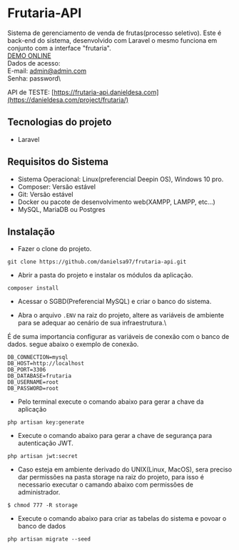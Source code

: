 # Frutaria-API
Sistema de gerenciamento de venda de frutas(processo seletivo).
Este é back-end do sistema, desenvolvido com Laravel o mesmo funciona em 
conjunto com a interface "frutaria".\
[DEMO ONLINE](https://danieldesa.com/project/frutaria/)\
Dados de acesso:\
E-mail: admin@admin.com\
Senha: password\

API de TESTE: [https://frutaria-api.danieldesa.com](https://danieldesa.com/project/frutaria/)
## Tecnologias do projeto
 - Laravel
## Requisitos do Sistema
- Sistema Operacional: Linux(preferencial Deepin OS), Windows 10 pro.
- Composer: Versão estável
- Git: Versão estável
- Docker ou pacote de desenvolvimento web(XAMPP, LAMPP, etc...)
- MySQL, MariaDB ou Postgres

## Instalação
- Fazer o clone do projeto.

```
git clone https://github.com/danielsa97/frutaria-api.git
```

- Abrir a pasta do projeto e instalar os módulos da aplicação.
```
composer install
```
- Acessar o SGBD(Preferencial MySQL) e criar o banco do sistema.

- Abra o arquivo `.ENV` na raiz do projeto, altere as variáveis de ambiente para 
se adequar ao cenário de sua infraestrutura.\

É de suma importancia configurar as variáveis de conexão com o banco de dados.
segue abaixo o exemplo de conexão.

 ```
DB_CONNECTION=mysql
DB_HOST=http://localhost
DB_PORT=3306
DB_DATABASE=frutaria
DB_USERNAME=root
DB_PASSWORD=root
 ```
- Pelo terminal execute o comando abaixo para gerar a chave da aplicação
````
php artisan key:generate
````

- Execute o comando abaixo para gerar a chave de segurança para autenticação JWT. 
````
php artisan jwt:secret
````

- Caso esteja em ambiente derivado do UNIX(Linux, MacOS), sera preciso dar 
permissões na pasta storage na raiz do projeto, para isso é necessario executar o camando abaixo com permissões de administrador.
```
$ chmod 777 -R storage
```

- Execute o comando abaixo para criar as tabelas do sistema e povoar o banco de dados
```
php artisan migrate --seed
```
